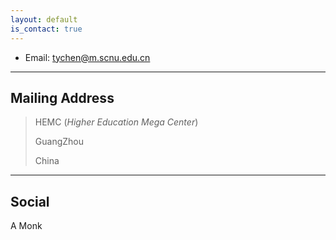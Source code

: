 ```yaml
---
layout: default
is_contact: true
---
```


* Email: [tychen@m.scnu.edu.cn](mailto:tychen@m.scnu.edu.cn)


---

## Mailing Address

> HEMC  (*Higher Education Mega Center*)
>
> GuangZhou
>
> China

---

## Social

A Monk